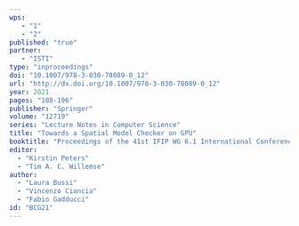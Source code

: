 ```yaml
---
wps: 
   - "1"
   - "2"
published: "true"
partner: 
   - "ISTI"
type: "inproceedings"
doi: "10.1007/978-3-030-78089-0_12"
url: "http://dx.doi.org/10.1007/978-3-030-78089-0_12"
year: 2021
pages: "188-196"
publisher: "Springer"
volume: "12719"
series: "Lecture Notes in Computer Science"
title: "Towards a Spatial Model Checker on GPU"
booktitle: "Proceedings of the 41st IFIP WG 6.1 International Conference on Formal Techniques for Distributed Objects, Components, and Systems (FORTE'21)"
editor:  
  - "Kirstin Peters" 
  - "Tim A. C. Willemse"
author:
  - "Laura Bussi"
  - "Vincenzo Ciancia"
  - "Fabio Gadducci" 
id: "BCG21"
---
```

